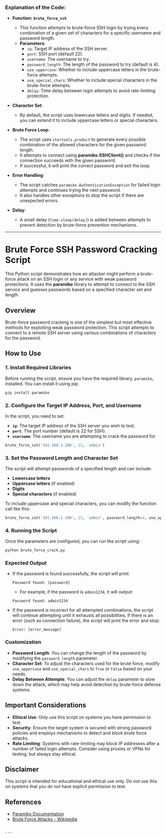 ### **Explanation of the Code:**

- **Function: `brute_force_ssh`**
  - This function attempts to brute-force SSH login by trying every combination of a given set of characters for a specific username and password length.
  - **Parameters**:
    - `ip`: Target IP address of the SSH server.
    - `port`: SSH port (default 22).
    - `username`: The username to try.
    - `password_length`: The length of the password to try (default is 4).
    - `use_uppercase`: Whether to include uppercase letters in the brute-force attempts.
    - `use_special_chars`: Whether to include special characters in the brute-force attempts.
    - `delay`: Time delay between login attempts to avoid rate-limiting protection.
  
- **Character Set**:
  - By default, the script uses lowercase letters and digits. If needed, you can extend it to include uppercase letters or special characters.
  
- **Brute Force Loop**:
  - The script uses `itertools.product` to generate every possible combination of the allowed characters for the given password length.
  - It attempts to connect using **paramiko.SSHClient()** and checks if the connection succeeds with the given password.
  - If successful, it will print the correct password and exit the loop.
  
- **Error Handling**:
  - The script catches `paramiko.AuthenticationException` for failed login attempts and continues trying the next password.
  - It also handles other exceptions to stop the script if there are unexpected errors.

- **Delay**:
  - A small delay (`time.sleep(delay)`) is added between attempts to prevent detection by brute-force prevention mechanisms.

---

# Brute Force SSH Password Cracking Script

This Python script demonstrates how an attacker might perform a brute-force attack on an SSH login or any service with weak password protections. It uses the **paramiko** library to attempt to connect to the SSH service and guesses passwords based on a specified character set and length.

## Overview

Brute-force password cracking is one of the simplest but most effective methods for exploiting weak password protection. This script attempts to connect to a remote SSH server using various combinations of characters for the password. 

## How to Use

### 1. **Install Required Libraries**

Before running the script, ensure you have the required library, `paramiko`, installed. You can install it using pip:

```bash
pip install paramiko
```

### 2. **Configure the Target IP Address, Port, and Username**

In the script, you need to set:
- **`ip`**: The target IP address of the SSH server you wish to test.
- **`port`**: The port number (default is 22 for SSH).
- **`username`**: The username you are attempting to crack the password for.

```python
brute_force_ssh('192.168.1.100', 22, 'admin')
```

### 3. **Set the Password Length and Character Set**

The script will attempt passwords of a specified length and can include:
- **Lowercase letters**
- **Uppercase letters** (if enabled)
- **Digits**
- **Special characters** (if enabled)

To include uppercase and special characters, you can modify the function call like this:

```python
brute_force_ssh('192.168.1.100', 22, 'admin', password_length=4, use_uppercase=True, use_special_chars=True)
```

### 4. **Running the Script**

Once the parameters are configured, you can run the script using:

```bash
python brute_force_crack.py
```

### Expected Output

- If the password is found successfully, the script will print:
  ```
  Password found: [password]
  ```
  - For example, if the password is `admin1234`, it will output:
  ```
  Password found: admin1234
  ```

- If the password is incorrect for all attempted combinations, the script will continue attempting until it exhausts all possibilities. If there is an error (such as connection failure), the script will print the error and stop:
  ```
  Error: [error_message]
  ```

### Customization

- **Password Length**: You can change the length of the password by modifying the `password_length` parameter.
- **Character Set**: To adjust the characters used for the brute force, modify `use_uppercase` and `use_special_chars` to `True` or `False` based on your needs.
- **Delay Between Attempts**: You can adjust the `delay` parameter to slow down the attack, which may help avoid detection by brute-force defense systems.

## Important Considerations

- **Ethical Use**: Only use this script on systems you have permission to test.
- **Security**: Ensure the target system is secured with strong password policies and employs mechanisms to detect and block brute force attacks.
- **Rate Limiting**: Systems with rate-limiting may block IP addresses after a number of failed login attempts. Consider using proxies or VPNs for testing, but always stay ethical.

## Disclaimer

This script is intended for educational and ethical use only. Do not use this on systems that you do not have explicit permission to test.

## References

- [Paramiko Documentation](http://docs.paramikro.org/)
- [Brute Force Attacks - Wikipedia](https://en.wikipedia.org/wiki/Brute_force_attack)
```

---
